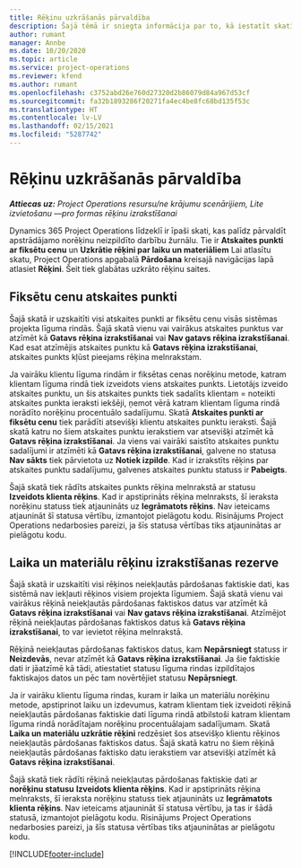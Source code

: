 ```yaml
---
title: Rēķinu uzkrāšanās pārvaldība
description: Šajā tēmā ir sniegta informācija par to, kā iestatīt skatīt uzkrātos rēķinus risinājumā Project Operations un strādāt ar tiem.
author: rumant
manager: Annbe
ms.date: 10/20/2020
ms.topic: article
ms.service: project-operations
ms.reviewer: kfend
ms.author: rumant
ms.openlocfilehash: c3752abd26e760d27320d2b86079d84a967d53cf
ms.sourcegitcommit: fa32b1893286f20271fa4ec4be8fc68bd135f53c
ms.translationtype: HT
ms.contentlocale: lv-LV
ms.lasthandoff: 02/15/2021
ms.locfileid: "5287742"
---
```

# <a name="manage-the-billing-backlog"></a>Rēķinu uzkrāšanās pārvaldība

_**Attiecas uz:** Project Operations resursu/ne krājumu scenārijiem, Lite izvietošanu —pro formas rēķinu izrakstīšanai_

Dynamics 365 Project Operations līdzeklī ir īpaši skati, kas palīdz pārvaldīt apstrādājamo norēķinu neizpildīto darbību žurnālu. Tie ir **Atskaites punkti ar fiksētu cenu** un **Uzkrātie rēķini par laiku un materiāliem** Lai atlasītu skatu, Project Operations apgabalā **Pārdošana** kreisajā navigācijas lapā atlasiet **Rēķini**. Šeit tiek glabātas uzkrāto rēķinu saites.

## <a name="fixed-price-milestones"></a>Fiksētu cenu atskaites punkti

Šajā skatā ir uzskaitīti visi atskaites punkti ar fiksētu cenu visās sistēmas projekta līguma rindās. Šajā skatā vienu vai vairākus atskaites punktus var atzīmēt kā **Gatavs rēķina izrakstīšanai** vai **Nav gatavs rēķina izrakstīšanai**. Kad esat atzīmējis atskaites punktu kā **Gatavs rēķina izrakstīšanai**, atskaites punkts kļūst pieejams rēķina melnrakstam.

Ja vairāku klientu līguma rindām ir fiksētas cenas norēķinu metode, katram klientam līguma rindā tiek izveidots viens atskaites punkts. Lietotājs izveido atskaites punktu, un šis atskaites punkts tiek sadalīts klientam = noteikti atskaites punkta ieraksti iekšēji, ņemot vērā katram klientam līguma rindā norādīto norēķinu procentuālo sadalījumu. Skatā **Atskaites punkti ar fiksētu cenu** tiek parādīti atsevišķi klientu atskaites punktu ieraksti. Šajā skatā katru no šiem atskaites punktu ierakstiem var atsevišķi atzīmēt kā **Gatavs rēķina izrakstīšanai**. Ja viens vai vairāki saistīto atskaites punktu sadalījumi ir atzīmēti kā **Gatavs rēķina izrakstīšanai**, galvene no statusa **Nav sākts** tiek pārvietota uz **Notiek izpilde**. Kad ir izrakstīts rēķins par atskaites punktu sadalījumu, galvenes atskaites punktu statuss ir **Pabeigts**.

Šajā skatā tiek rādīts atskaites punkts rēķina melnrakstā ar statusu **Izveidots klienta rēķins**. Kad ir apstiprināts rēķina melnraksts, šī ieraksta norēķinu statuss tiek atjaunināts uz **Iegrāmatots rēķins**. Nav ieteicams atjaunināt šī statusa vērtību, izmantojot pielāgotu kodu. Risinājums Project Operations nedarbosies pareizi, ja šīs statusa vērtības tiks atjauninātas ar pielāgotu kodu.

## <a name="time-and-material-billing-backlog"></a>Laika un materiālu rēķinu izrakstīšanas rezerve

Šajā skatā ir uzskaitīti visi rēķinos neiekļautās pārdošanas faktiskie dati, kas sistēmā nav iekļauti rēķinos visiem projekta līgumiem. Šajā skatā vienu vai vairākus rēķinā neiekļautās pārdošanas faktiskos datus var atzīmēt kā **Gatavs rēķina izrakstīšanai** vai **Nav gatavs rēķina izrakstīšanai**. Atzīmējot rēķinā neiekļautas pārdošanas faktiskos datus kā **Gatavs rēķina izrakstīšanai**, to var ievietot rēķina melnrakstā.

Rēķinā neiekļautas pārdošanas faktiskos datus, kam **Nepārsniegt** statuss ir **Neizdevās**, nevar atzīmēt kā **Gatavs rēķina izrakstīšanai**. Ja šie faktiskie dati ir jāatzīmē kā tādi, atiestatiet statusu līguma rindas izpildītajos faktiskajos datos un pēc tam novērtējiet statusu **Nepāŗsniegt**.

Ja ir vairāku klientu līguma rindas, kuram ir laika un materiālu norēķinu metode, apstiprinot laiku un izdevumus, katram klientam tiek izveidoti rēķinā neiekļautās pārdošanas faktiskie dati līguma rindā atbilstoši katram klientam līguma rindā norādītajam norēķinu procentuālajam sadalījumam. Skatā **Laika un materiālu uzkrātie rēķini** redzēsiet šos atsevišķo klientu rēķinos neiekļautās pārdošanas faktiskos datus. Šajā skatā katru no šiem rēķinā neiekļautās pārdošanas faktisko datu ierakstiem var atsevišķi atzīmēt kā **Gatavs rēķina izrakstīšanai**.

Šajā skatā tiek rādīti rēķinā neiekļautas pārdošanas faktiskie dati ar **norēķinu statusu** **Izveidots klienta rēķins**. Kad ir apstiprināts rēķina melnraksts, šī ieraksta norēķinu statuss tiek atjaunināts uz **Iegrāmatots klienta rēķins**. Nav ieteicams atjaunināt šī statusa vērtību, ja tas ir šādā statusā, izmantojot pielāgotu kodu. Risinājums Project Operations nedarbosies pareizi, ja šīs statusa vērtības tiks atjauninātas ar pielāgotu kodu.


[!INCLUDE[footer-include](../includes/footer-banner.md)]